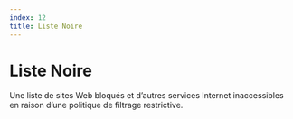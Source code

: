 ```yaml
---
index: 12
title: Liste Noire
---
```

# Liste Noire

Une liste de sites Web bloqués et d’autres services Internet inaccessibles en raison d’une politique de filtrage restrictive.